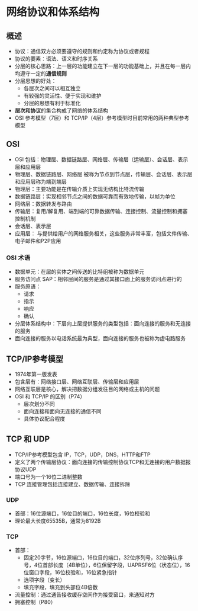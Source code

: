 # 网络协议和体系结构
## 概述
* 协议：通信双方必须要遵守的规则和约定称为协议或者规程
* 协议的要素：语法、语义和时序关系
* 分层的核心思路：上一层的功能建立在下一层的功能基础上，并且在每一层内均遵守一定的**通信规则**
* 分层思想的好处：
    * 各层次之间可以相互独立
    * 有较强的灵活性、便于实现和维护
    * 分层的思想有利于标准化
* **层次和协议**的集合构成了网络的体系结构
* OSI 参考模型（7层）和 TCP/IP（4层）参考模型时目前常用的两种典型参考模型
## OSI
* OSI 包括：物理层、数据链路层、网络层、传输层（运输层）、会话层、表示层和应用层
* 物理层、数据链路层、网络层 被称为节点到节点层，传输层、会话层、表示层和应用层称为端到端层
* 物理层：主要功能是在传输介质上实现无结构比特流传输
* 数据链路层：实现相邻节点之间的数据可靠而有效地传输，以帧为单位
* 网络层：数据转发与路由
* 传输层：复用/解复用、端到端的可靠数据传输、连接控制、流量控制和拥塞控制机制
* 会话层、表示层
* 应用层： 与提供给用户的网络服务相关，这些服务非常丰富，包括文件传输、电子邮件和P2P应用
### OSI 术语
* 数据单元：在层的实体之间传送的比特组被称为数据单元
* 服务访问点 SAP：相邻层间的服务是通过其接口面上的服务访问点进行的
* 服务原语：
    * 请求
    * 指示
    * 响应
    * 确认
*  分层体系结构中：下层向上层提供服务的类型包括：面向连接的服务和无连接的服务
* 面向连接的服务以电话系统最为典型，面向连接的服务也被称为虚电路服务
## TCP/IP参考模型
* 1974年第一版发表
* 包含层有：网络接口层、网络互联层、传输层和应用层
* 网络互联层是核心，解决把数据分组发往目的网络或主机的问题
* OSI 和 TCP/IP 的区别（P74）
    * 层次划分不同
    * 面向连接和面向无连接的通信不同
    * 具体协议配合程度
## TCP 和 UDP
* TCP/IP参考模型包含 IP，TCP，UDP，DNS，HTTP和FTP
* 定义了两个传输层协议：面向连接的传输控制协议TCP和无连接的用户数据报协议UDP
* 端口号为一个16位二进制整数
* TCP 连接管理包括连接建立、数据传输、连接拆除
### UDP
* 首部：16位源端口，16位目的端口，16位长度，16位校验和
* 理论最大长度65535B，通常为8192B
### TCP
* 首部：
    * 固定20字节，16位源端口，16位目的端口，32位序列号，32位确认序号，4位首部长度（4B单位），6位保留字段，UAPRSF6位（状态位），16位窗口字段，16位校验和，16位紧急指针
    * 选项字段（变长）
    * 填充字段，填充到头部位4B倍数
* 流量控制：通过通告接收缓存空间作为接受窗口，来通知对方
* 拥塞控制（P80）